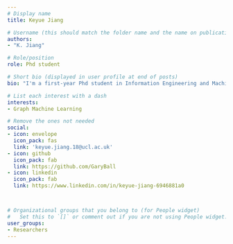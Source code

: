 ```yaml
---
# Display name
title: Keyue Jiang

# Username (this should match the folder name and the name on publications)
authors:
- "K. Jiang"

# Role/position
role: Phd student

# Short bio (displayed in user profile at end of posts)
bio: "I'm a first-year Phd student in Information Engineering and Machine Learning, jointly supervised by Dr. Laura Toni at University College London and Dr. Xiaowen Dong at the University of Oxford. Before that, I obtained my MSc in Data Science at UCL, advised by Dr. Pasquale Minervini at UCL NLP, and BEng in Ocean Engineering and Technology at Zhejiang University. My research interest lies in the general world of Graph Machine Learning, which includes, Graph Signal Processing, Graph Representation Learning and Knowledge Graphs I would like to give my special thanks to UCL faculty of engineering, UKRI EPSRC, and the China Scholarship Council for generously supporting my research."

# List each interest with a dash
interests:
- Graph Machine Learning

# Remove the ones not needed
social:
- icon: envelope
  icon_pack: fas
  link: 'keyue.jiang.18@ucl.ac.uk'
- icon: github
  icon_pack: fab
  link: https://github.com/GaryBall
- icon: linkedin
  icon_pack: fab
  link: https://www.linkedin.com/in/keyue-jiang-6946881a0



# Organizational groups that you belong to (for People widget)
#   Set this to `[]` or comment out if you are not using People widget.
user_groups:
- Researchers
---
```

